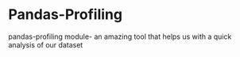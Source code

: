 # Pandas-Profiling
pandas-profiling module- an amazing tool that helps us with a quick analysis of our dataset
